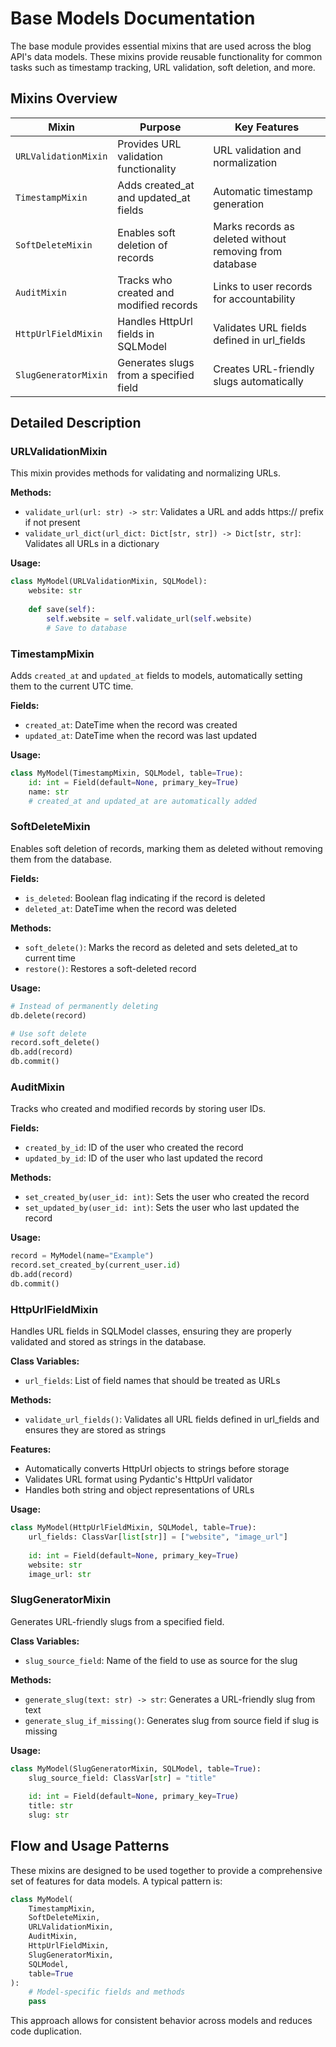 # Base Models Documentation

The base module provides essential mixins that are used across the blog API's data models. These mixins provide reusable functionality for common tasks such as timestamp tracking, URL validation, soft deletion, and more.

## Mixins Overview

| Mixin | Purpose | Key Features |
|-------|---------|-------------|
| `URLValidationMixin` | Provides URL validation functionality | URL validation and normalization |
| `TimestampMixin` | Adds created_at and updated_at fields | Automatic timestamp generation |
| `SoftDeleteMixin` | Enables soft deletion of records | Marks records as deleted without removing from database |
| `AuditMixin` | Tracks who created and modified records | Links to user records for accountability |
| `HttpUrlFieldMixin` | Handles HttpUrl fields in SQLModel | Validates URL fields defined in url_fields |
| `SlugGeneratorMixin` | Generates slugs from a specified field | Creates URL-friendly slugs automatically |

## Detailed Description

### URLValidationMixin

This mixin provides methods for validating and normalizing URLs.

**Methods:**
- `validate_url(url: str) -> str`: Validates a URL and adds https:// prefix if not present
- `validate_url_dict(url_dict: Dict[str, str]) -> Dict[str, str]`: Validates all URLs in a dictionary

**Usage:**
```python
class MyModel(URLValidationMixin, SQLModel):
    website: str
    
    def save(self):
        self.website = self.validate_url(self.website)
        # Save to database
```

### TimestampMixin

Adds `created_at` and `updated_at` fields to models, automatically setting them to the current UTC time.

**Fields:**
- `created_at`: DateTime when the record was created
- `updated_at`: DateTime when the record was last updated

**Usage:**
```python
class MyModel(TimestampMixin, SQLModel, table=True):
    id: int = Field(default=None, primary_key=True)
    name: str
    # created_at and updated_at are automatically added
```

### SoftDeleteMixin

Enables soft deletion of records, marking them as deleted without removing them from the database.

**Fields:**
- `is_deleted`: Boolean flag indicating if the record is deleted
- `deleted_at`: DateTime when the record was deleted

**Methods:**
- `soft_delete()`: Marks the record as deleted and sets deleted_at to current time
- `restore()`: Restores a soft-deleted record

**Usage:**
```python
# Instead of permanently deleting
db.delete(record)

# Use soft delete
record.soft_delete()
db.add(record)
db.commit()
```

### AuditMixin

Tracks who created and modified records by storing user IDs.

**Fields:**
- `created_by_id`: ID of the user who created the record
- `updated_by_id`: ID of the user who last updated the record

**Methods:**
- `set_created_by(user_id: int)`: Sets the user who created the record
- `set_updated_by(user_id: int)`: Sets the user who last updated the record

**Usage:**
```python
record = MyModel(name="Example")
record.set_created_by(current_user.id)
db.add(record)
db.commit()
```

### HttpUrlFieldMixin

Handles URL fields in SQLModel classes, ensuring they are properly validated and stored as strings in the database.

**Class Variables:**
- `url_fields`: List of field names that should be treated as URLs

**Methods:**
- `validate_url_fields()`: Validates all URL fields defined in url_fields and ensures they are stored as strings

**Features:**
- Automatically converts HttpUrl objects to strings before storage
- Validates URL format using Pydantic's HttpUrl validator
- Handles both string and object representations of URLs

**Usage:**
```python
class MyModel(HttpUrlFieldMixin, SQLModel, table=True):
    url_fields: ClassVar[list[str]] = ["website", "image_url"]
    
    id: int = Field(default=None, primary_key=True)
    website: str
    image_url: str
```

### SlugGeneratorMixin

Generates URL-friendly slugs from a specified field.

**Class Variables:**
- `slug_source_field`: Name of the field to use as source for the slug

**Methods:**
- `generate_slug(text: str) -> str`: Generates a URL-friendly slug from text
- `generate_slug_if_missing()`: Generates slug from source field if slug is missing

**Usage:**
```python
class MyModel(SlugGeneratorMixin, SQLModel, table=True):
    slug_source_field: ClassVar[str] = "title"
    
    id: int = Field(default=None, primary_key=True)
    title: str
    slug: str
```

## Flow and Usage Patterns

These mixins are designed to be used together to provide a comprehensive set of features for data models. A typical pattern is:

```python
class MyModel(
    TimestampMixin,
    SoftDeleteMixin,
    URLValidationMixin,
    AuditMixin,
    HttpUrlFieldMixin,
    SlugGeneratorMixin,
    SQLModel,
    table=True
):
    # Model-specific fields and methods
    pass
```

This approach allows for consistent behavior across models and reduces code duplication.
